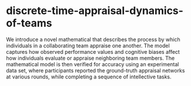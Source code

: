 # discrete-time-appraisal-dynamics-of-teams
We introduce a novel mathematical that describes the process by which individuals in a collaborating team appraise one another. The model captures how observed performance values and cognitive biases affect how individuals evaluate or appraise neighboring team members. The mathematical model is then verified for accuracy using an experimental data set, where participants reported the ground-truth appraisal networks at various rounds, while completing a sequence of intellective tasks.
